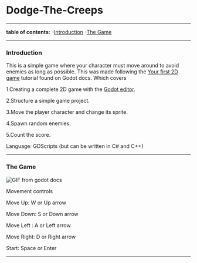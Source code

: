# Dodge-The-Creeps
---
**table of contents:**
-[Introduction](#item-one)
-[The Game](#item-two)

---

<!-- headings -->
<a id ="item-one"></a>
### Introduction
This is a simple game where your character must move around to avoid enemies as long as possible.
This was made following the [Your first 2D game](https://docs.godotengine.org/en/stable/getting_started/first_2d_game/index.html#) tutorial found on Godot docs.
Which covers  

1.Creating a complete 2D game with the [Godot editor](https://godotengine.org/download/windows/).

2.Structure a simple game project.

3.Move the player character and change its sprite.

4.Spawn random enemies.

5.Count the score.

Language: GDScripts (but can be written in C# and C++)

---
<a id ="item-two"></a>
### The Game

![GIF from godot docs](https://docs.godotengine.org/en/stable/_images/dodge_preview.gif)


Movement controls

Move Up: W or Up arrow

Move Down: S or Down arrow

Move Left : A or Left arrow

Move Right: D or Right arrow

Start: Space or Enter

---
